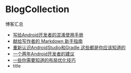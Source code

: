 # BlogCollection
博客汇总

* [写给Android开发者的混淆使用手册](http://huihui.name/2016/10/23/%E5%86%99%E7%BB%99Android%E5%BC%80%E5%8F%91%E8%80%85%E7%9A%84%E6%B7%B7%E6%B7%86%E4%BD%BF%E7%94%A8%E6%89%8B%E5%86%8C/)
* [献给写作者的 Markdown 新手指南](http://www.jianshu.com/p/q81RER)
* [重新认识AndroidStudio和Gradle,这些都是你应该知道的](https://zhuanlan.zhihu.com/p/22990436)
* [一个两年Android开发者的建议](http://www.jcodecraeer.com/a/anzhuokaifa/androidkaifa/2016/1006/6659.html)
* [ 一些你需要知道的布局优化技巧](http://blog.csdn.net/qq_17766199/article/details/52863741)
* title[](link)
